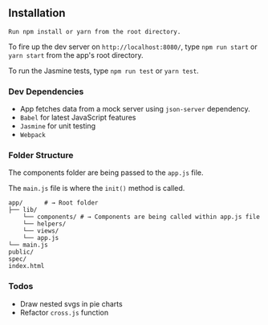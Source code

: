 ## Installation
```
Run npm install or yarn from the root directory.
```
To fire up the dev server on `http://localhost:8080/`, type `npm run start` or `yarn start` from the app's root directory.

To run the Jasmine tests, type `npm run test` or `yarn test`.

### Dev Dependencies
-  App fetches data from a mock server using `json-server` dependency.
- `Babel` for latest JavaScript features
- `Jasmine` for unit testing
- `Webpack`


### Folder Structure
The components folder are being passed to the `app.js` file.

The `main.js` file is where the `init()` method is called.

```shell
app/      # → Root folder
├── lib/
    └── components/ # → Components are being called within app.js file
    └── helpers/
    └── views/
    └── app.js
└── main.js
public/
spec/
index.html
```

### Todos

- Draw nested svgs in pie charts
- Refactor `cross.js` function